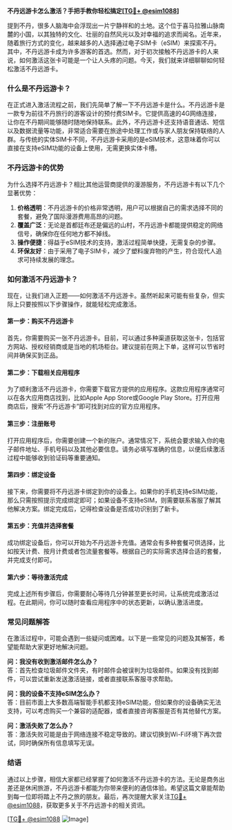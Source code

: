 **不丹远游卡怎么激活？手把手教你轻松搞定[[TG💪+ @esim1088](https://t.me/s/esim1088)]**

提到不丹，很多人脑海中会浮现出一片宁静祥和的土地。这个位于喜马拉雅山脉南麓的小国，以其独特的文化、壮丽的自然风光以及对幸福的追求而闻名。近年来，随着旅行方式的变化，越来越多的人选择通过电子SIM卡（eSIM）来探索不丹。其中，不丹远游卡成为许多游客的首选。然而，对于初次接触不丹远游卡的人来说，如何激活这张卡可能是一个让人头疼的问题。今天，我们就来详细聊聊如何轻松激活不丹远游卡。

### 什么是不丹远游卡？

在正式进入激活流程之前，我们先简单了解一下不丹远游卡是什么。不丹远游卡是一款专为前往不丹旅行的游客设计的预付费SIM卡。它提供高速的4G网络连接，让你在不丹期间能够随时随地保持联系。此外，不丹远游卡还支持语音通话、短信以及数据流量等功能，非常适合需要在旅途中处理工作或与家人朋友保持联络的人群。与传统的实体SIM卡不同，不丹远游卡采用的是eSIM技术，这意味着你可以直接在支持eSIM功能的设备上使用，无需更换实体卡槽。

### 不丹远游卡的优势

为什么选择不丹远游卡？相比其他运营商提供的漫游服务，不丹远游卡有以下几个显著优势：

1. **价格透明**：不丹远游卡的价格非常透明，用户可以根据自己的需求选择不同的套餐，避免了国际漫游费用高昂的问题。
2. **覆盖广泛**：无论是首都廷布还是偏远的山村，不丹远游卡都能提供稳定的网络信号，确保你在任何地方都不掉线。
3. **操作便捷**：得益于eSIM技术的支持，激活过程简单快捷，无需复杂的步骤。
4. **环保友好**：由于采用了电子SIM卡，减少了塑料废弃物的产生，符合现代人追求可持续发展的理念。

### 如何激活不丹远游卡？

现在，让我们进入正题——如何激活不丹远游卡。虽然听起来可能有些复杂，但实际上只要按照以下步骤操作，就能轻松完成激活。

#### 第一步：购买不丹远游卡

首先，你需要购买一张不丹远游卡。目前，可以通过多种渠道获取这张卡，包括官方网站、授权经销商或是当地的机场柜台。建议提前在网上下单，这样可以节省时间并确保买到正品。

#### 第二步：下载相关应用程序

为了顺利激活不丹远游卡，你需要下载官方提供的应用程序。这款应用程序通常可以在各大应用商店找到，比如Apple App Store或Google Play Store。打开应用商店后，搜索“不丹远游卡”即可找到对应的官方应用程序。

#### 第三步：注册账号

打开应用程序后，你需要创建一个新的账户。通常情况下，系统会要求输入你的电子邮件地址、手机号码以及其他必要信息。请务必填写准确的信息，以便后续激活过程中能够收到验证码等重要通知。

#### 第四步：绑定设备

接下来，你需要将不丹远游卡绑定到你的设备上。如果你的手机支持eSIM功能，那么只需按照提示完成绑定即可；如果设备不支持eSIM，则需要联系客服了解其他解决方案。绑定完成后，记得检查设备是否成功识别到了新卡。

#### 第五步：充值并选择套餐

成功绑定设备后，你可以开始为不丹远游卡充值。通常会有多种套餐可供选择，比如按天计费、按月计费或者包流量套餐等。根据自己的实际需求选择合适的套餐，并完成支付即可。

#### 第六步：等待激活完成

完成上述所有步骤后，你需要耐心等待几分钟甚至更长时间，让系统完成激活过程。在此期间，你可以随时查看应用程序中的状态更新，以确认激活进度。

### 常见问题解答

在激活过程中，可能会遇到一些疑问或困难。以下是一些常见的问题及其解答，希望能帮助大家更好地解决问题。

**问：我没有收到激活邮件怎么办？**  
答：首先检查垃圾邮件文件夹，有时邮件会被误判为垃圾邮件。如果没有找到邮件，可以尝试重新发送激活链接，或者直接联系客服寻求帮助。

**问：我的设备不支持eSIM怎么办？**  
答：目前市面上大多数高端智能手机都支持eSIM功能，但如果你的设备确实无法支持，可以考虑购买一个兼容的适配器，或者直接咨询客服是否有其他替代方案。

**问：激活失败了怎么办？**  
答：激活失败可能是由于网络连接不稳定导致的。建议切换到Wi-Fi环境下再次尝试，同时确保所有信息填写无误。

### 结语

通过以上步骤，相信大家都已经掌握了如何激活不丹远游卡的方法。无论是商务出差还是休闲旅游，不丹远游卡都能为你带来便利的通信体验。希望这篇文章能帮助到每一位即将踏上不丹之旅的朋友。最后，再次提醒大家关注[TG💪+ @esim1088](https://t.me/s/esim1088)，获取更多关于不丹远游卡的相关资讯。

[[TG💪+ @esim1088](https://t.me/s/esim1088) ![Image](https://i.postimg.cc/4NQfJmqS/Snipaste-2025-05-13-00-14-12.png)]